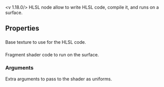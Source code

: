 <v 1.18.0/>
HLSL node allow to write HLSL code, compile it, and runs on a surface.

## Properties

### <junc base texture>
Base texture to use for the HLSL code.

### <junc fragment>
Fragment shader code to run on the surface.

### Arguments
Extra arguments to pass to the shader as uniforms.